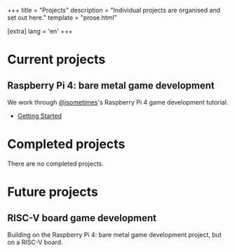 +++
title = "Projects"
description = "Individual projects are organised and set out here."
template = "prose.html"

[extra]
lang = 'en'
+++

# Current projects

## Raspberry Pi 4: bare metal game development

We work through [@isometimes](https://github.com/isometimes)'s Raspberry Pi 4 
game development tutorial.

- [Getting Started](/posts/getting-started)

# Completed projects

There are no completed projects.

# Future projects

## RISC-V board game development

Building on the Raspberry Pi 4: bare metal game development project, but on a
RISC-V board.
